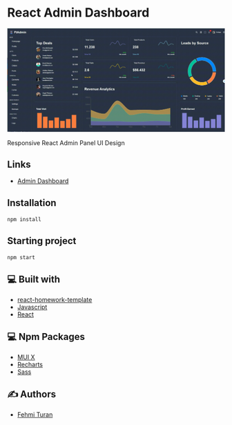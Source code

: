 # React Admin Dashboard
![](https://github.com/fehmituran/react-admin-dashboard/blob/main/src/img/reactAdminDashboard.gif)


Responsive React Admin Panel UI Design

## Links

- [Admin Dashboard](https://fehmituran.github.io/react-admin-dashboard/)

## Installation

```
npm install
```

## Starting project

```
npm start
```  


## :computer: Built with

- [react-homework-template](https://github.com/goitacademy/react-homework-template)
- [Javascript](https://javascript.info/)
- [React](https://react.dev/learn)


## :computer: Npm Packages

- [MUI X](https://mui.com/x/react-data-grid/getting-started/)
- [Recharts](https://recharts.org/en-US/guide/installation)
- [Sass](https://sass-lang.com/install/)


## :writing_hand: Authors

- [Fehmi Turan](https://github.com/fehmituran)
